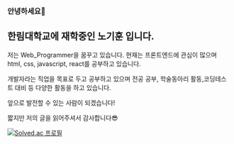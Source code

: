 ### 안녕하세요👋
## 한림대학교에 재학중인 노기훈 입니다.
저는 Web_Programmer을 꿈꾸고 있습니다.
현재는 프론트엔드에 관심이 많으며 html, css, javascript, react를 공부하고 있습니다.

개발자라는 직업을 목표로 두고 공부하고 있으며 전공 공부, 학술동아리 활동,코딩테스트 대비 등 다양한 활동을 하고 있습니다.

앞으로 발전할 수 있는 사람이 되겠습니다!

짧지만 저의 글을 읽어주셔서 감사합니다😎




[![Solved.ac
프로필](http://mazassumnida.wtf/api/v2/generate_badge?boj=shrlgns1107)](https://solved.ac/{handle})
